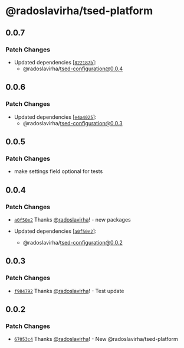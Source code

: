 # @radoslavirha/tsed-platform

## 0.0.7

### Patch Changes

- Updated dependencies [[`822187b`](https://github.com/radoslavirha/toolkit-hub/commit/822187badf3cdd0a7e1881a0ac4514006b530d3f)]:
  - @radoslavirha/tsed-configuration@0.0.4

## 0.0.6

### Patch Changes

- Updated dependencies [[`e4a4025`](https://github.com/radoslavirha/toolkit-hub/commit/e4a4025ff0837da3fa0d27014127eba44304952f)]:
  - @radoslavirha/tsed-configuration@0.0.3

## 0.0.5

### Patch Changes

- make settings field optional for tests

## 0.0.4

### Patch Changes

- [`a0f50e2`](https://github.com/radoslavirha/toolkit-hub/commit/a0f50e2a6505aabda26153b5e2f11d623fbb5952) Thanks [@radoslavirha](https://github.com/radoslavirha)! - new packages

- Updated dependencies [[`a0f50e2`](https://github.com/radoslavirha/toolkit-hub/commit/a0f50e2a6505aabda26153b5e2f11d623fbb5952)]:
  - @radoslavirha/tsed-configuration@0.0.2

## 0.0.3

### Patch Changes

- [`f984792`](https://github.com/radoslavirha/toolkit-hub/commit/f9847928c3aa736324142bf489971ef82aeb6b7d) Thanks [@radoslavirha](https://github.com/radoslavirha)! - Test update

## 0.0.2

### Patch Changes

- [`67053c4`](https://github.com/radoslavirha/toolkit-hub/commit/67053c4190fb5e6a7f42d9c36b10011225dc294c) Thanks [@radoslavirha](https://github.com/radoslavirha)! - New @radoslavirha/tsed-platform
